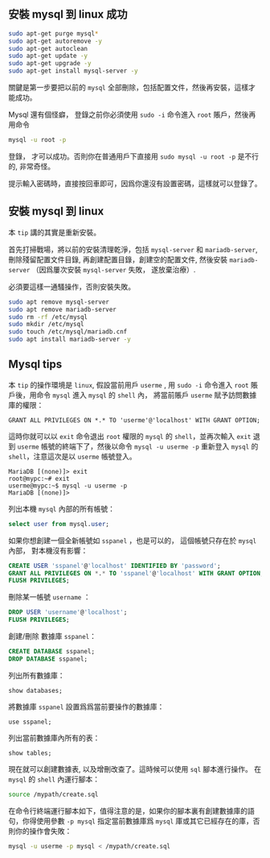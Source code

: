 ## 安裝 mysql 到 linux 成功

```bash
sudo apt-get purge mysql*
sudo apt-get autoremove -y
sudo apt-get autoclean
sudo apt-get update -y
sudo apt-get upgrade -y
sudo apt-get install mysql-server -y
```
關鍵是第一步要把以前的 `mysql` 全部刪除，包括配置文件，然後再安裝，這樣才能成功。

Mysql 還有個怪癖， 登錄之前你必須使用 `sudo -i` 命令進入 `root` 賬戶，然後再用命令
```bash
mysql -u root -p
```
登錄， 才可以成功。否則你在普通用戶下直接用 `sudo mysql -u root -p` 是不行的, 非常奇怪。

提示輸入密碼時，直接按回車即可，因爲你還沒有設置密碼，這樣就可以登錄了。

## 安裝 mysql 到 linux

本 `tip` 講的其實是重新安裝。

首先打掃戰場，將以前的安裝清理乾淨，包括 `mysql-server` 和 `mariadb-server`, 刪除殘留配置文件目錄, 再創建配置目錄，創建空的配置文件, 然後安裝 `mariadb-server` （因爲屢次安裝 `mysql-server` 失敗， 遂放棄治療）.

必須要這樣一通騷操作，否則安裝失敗。
```bash
sudo apt remove mysql-server
sudo apt remove mariadb-server
sudo rm -rf /etc/mysql
sudo mkdir /etc/mysql
sudo touch /etc/mysql/mariadb.cnf
sudo apt install mariadb-server -y
```

## Mysql tips

本 `tip` 的操作環境是 `linux`, 假設當前用戶 `userme` , 用 `sudo -i` 命令進入 `root` 賬戶後，用命令 `mysql` 進入 `mysql` 的 `shell` 內，
將當前賬戶 `userme` 賦予訪問數據庫的權限：
```mysql
GRANT ALL PRIVILEGES ON *.* TO 'userme'@'localhost' WITH GRANT OPTION;
```
這時你就可以以 `exit` 命令退出 `root` 權限的 `mysql` 的 `shell`，並再次輸入 `exit` 退到 `userme` 帳號的終端下了，然後以命令 `mysql -u userme -p` 重新登入 `mysql` 的 `shell`，注意這次是以 `userme` 帳號登入。
```mysql
MariaDB [(none)]> exit
root@mypc:~# exit
userme@mypc:~$ mysql -u userme -p
MariaDB [(none)]>
```

列出本機 `mysql` 內部的所有帳號：
```sql
select user from mysql.user;
```
如果你想創建一個全新帳號如 `sspanel` ，也是可以的， 這個帳號只存在於 `mysql` 內部， 對本機沒有影響：
```sql
CREATE USER 'sspanel'@'localhost' IDENTIFIED BY 'password';
GRANT ALL PRIVILEGES ON *.* TO 'sspanel'@'localhost' WITH GRANT OPTION;
FLUSH PRIVILEGES;
```
刪除某一帳號 `username` ：
```sql
DROP USER 'username'@'localhost';
FLUSH PRIVILEGES;
```
創建/刪除 數據庫 `sspanel`：
```sql
CREATE DATABASE sspanel;
DROP DATABASE sspanel;
```
列出所有數據庫：
```mysql
show databases;
```
將數據庫 `sspanel` 設置爲爲當前要操作的數據庫：
```mysql
use sspanel;
```
列出當前數據庫內所有的表：
```mysql
show tables;
```
現在就可以創建數據表, 以及增刪改查了。這時候可以使用 `sql` 腳本進行操作。
在 `mysql` 的 `shell` 內運行腳本：
```bash
source /mypath/create.sql
```
在命令行終端運行腳本如下，值得注意的是，如果你的腳本裏有創建數據庫的語句，你得使用參數 `-p mysql` 指定當前數據庫爲 `mysql` 庫或其它已經存在的庫，否則你的操作會失敗：
```bash
mysql -u userme -p mysql < /mypath/create.sql
```
